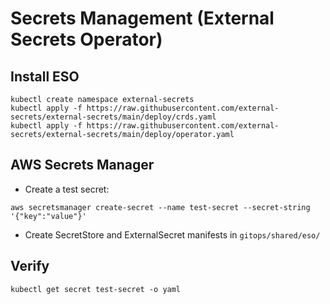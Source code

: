 # Secrets Management (External Secrets Operator)

## Install ESO

```
kubectl create namespace external-secrets
kubectl apply -f https://raw.githubusercontent.com/external-secrets/external-secrets/main/deploy/crds.yaml
kubectl apply -f https://raw.githubusercontent.com/external-secrets/external-secrets/main/deploy/operator.yaml
```

## AWS Secrets Manager

- Create a test secret:
```
aws secretsmanager create-secret --name test-secret --secret-string '{"key":"value"}'
```

- Create SecretStore and ExternalSecret manifests in `gitops/shared/eso/`

## Verify
```
kubectl get secret test-secret -o yaml
``` 